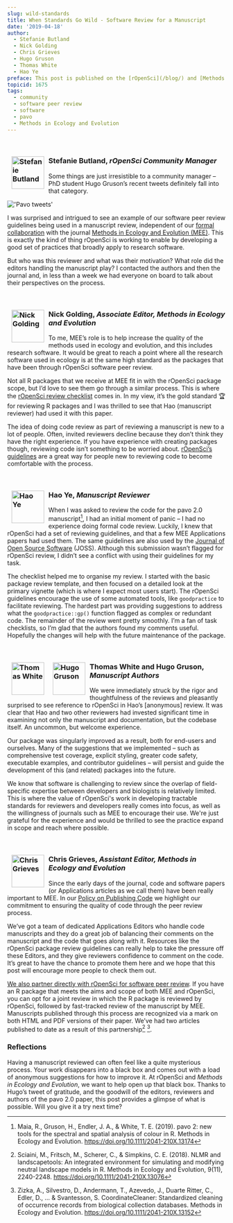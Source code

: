 ```yaml
---
slug: wild-standards
title: When Standards Go Wild - Software Review for a Manuscript
date: '2019-04-18'
author:
  - Stefanie Butland
  - Nick Golding
  - Chris Grieves
  - Hugo Gruson
  - Thomas White
  - Hao Ye
preface: This post is published on the [rOpenSci](/blog/) and [Methods in Ecology and Evolution](https://methodsblog.com/2019/04/18/ropensci-code-review-guidelines/) blogs
topicid: 1675
tags:
  - community
  - software peer review
  - software
  - pavo
  - Methods in Ecology and Evolution
---
```


&nbsp;

### <img src="/img/blog-images/2019-04-18-wild-standards/stefanie-butland.jpg" alt="Stefanie Butland" style="margin: 0px 10px; width: 75px;" align="left"> Stefanie Butland, _rOpenSci Community Manager_

Some things are just irresistible to a community manager – PhD student Hugo Gruson’s recent tweets definitely fall into that category.

!['Pavo tweets'](https://i.imgur.com/sRKKrJ0.png)

I was surprised and intrigued to see an example of our software peer review guidelines being used in a manuscript review, independent of our [formal collaboration](/blog/2017/11/29/review-collaboration-mee/) with the journal [Methods in Ecology and Evolution (MEE)](https://besjournals.onlinelibrary.wiley.com/journal/2041210x). This is exactly the kind of thing rOpenSci is working to enable by developing a good set of practices that broadly apply to research software.

But who was this reviewer and what was their motivation? What role did the editors handling the manuscript play? I contacted the authors and then the journal and, in less than a week we had everyone on board to talk about their perspectives on the process.  

&nbsp;

### <img src="/img/blog-images/2019-04-18-wild-standards/nick-golding.jpg" alt="Nick Golding" style="margin: 0px 10px; width: 75px;" align="left"> Nick Golding, _Associate Editor, Methods in Ecology and Evolution_

To me, MEE’s role is to help increase the quality of the methods used in ecology and evolution, and this includes research software. It would be great to reach a point where all the research software used in ecology is at the same high standard as the packages that have been through rOpenSci software peer review.

Not all R packages that we receive at MEE fit in with the rOpenSci package scope, but I’d love to see them go through a similar process. This is where the [rOpenSci review checklist](https://devguide.ropensci.org/reviewtemplate.html) comes in. In my view, it’s the gold standard 🏆 for reviewing R packages and I was thrilled to see that Hao (manuscript reviewer) had used it with this paper.

The idea of doing code review as part of reviewing a manuscript is new to a lot of people. Often, invited reviewers decline because they don’t think they have the right experience. If you have experience with creating packages though, reviewing code isn’t something to be worried about. [rOpenSci’s guidelines](https://devguide.ropensci.org/reviewerguide.html) are a great way for people new to reviewing code to become comfortable with the process.

&nbsp;

### <img src="/img/blog-images/2019-04-18-wild-standards/hao-ye.jpg" alt="Hao Ye" style="margin: 0px 10px; width: 75px;" align="left"> Hao Ye, _Manuscript Reviewer_

When I was asked to review the code for the pavo 2.0 manuscript[^1], I had an initial moment of panic – I had no experience doing formal code review. Luckily, I knew that rOpenSci had a set of reviewing guidelines, and that a few MEE Applications papers had used them. The same guidelines are also used by the [Journal of Open Source Software](https://joss.theoj.org/) (JOSS). Although this submission wasn’t flagged for rOpenSci review, I didn’t see a conflict with using their guidelines for my task.

The checklist helped me to organise my review. I started with the basic package review template, and then focused on a detailed look at the primary vignette (which is where I expect most users start). The rOpenSci guidelines encourage the use of some automated tools, like `goodpractice` to facilitate reviewing. The hardest part was providing suggestions to address  what the `goodpractice::gp()` function flagged as complex or redundant code. The remainder of the review went pretty smoothly. I’m a fan of task checklists, so I’m glad that the authors found my comments useful. Hopefully the changes will help with the future maintenance of the package.

&nbsp;

### <img src="/img/blog-images/2019-04-18-wild-standards/thomas-white.jpg" alt="Thomas White" style="margin: 0px 10px; width: 75px;" align="left"> <img src="/img/blog-images/2019-04-18-wild-standards/hugo-gruson.jpg" alt="Hugo Gruson" style="margin: 0px 10px; width: 75px;" align="left"> Thomas White and Hugo Gruson, _Manuscript Authors_

We were immediately struck by the rigor and thoughtfulness of the reviews and pleasantly surprised to see reference to rOpenSci in Hao’s [anonymous] review. It was clear that Hao and two other reviewers had invested significant time in examining not only the manuscript and documentation, but the codebase itself. An uncommon, but welcome experience.

Our package was singularly improved as a result, both for end-users and ourselves. Many of the suggestions that we implemented – such as comprehensive test coverage, explicit styling, greater code safety, executable examples, and contributor guidelines – will persist and guide the development of this (and related) packages into the future.

We know that software is challenging to review since the overlap of field-specific expertise between developers and biologists is relatively limited. This is where the value of rOpenSci's work in developing tractable standards for reviewers and developers really comes into focus, as well as the willingness of journals such as MEE to encourage their use. We're just grateful for the experience and would be thrilled to see the practice expand in scope and reach where possible.

&nbsp;

### <img src="/img/blog-images/2019-04-18-wild-standards/chris-grieves.jpg" alt="Chris Grieves" style="margin: 0px 10px; width: 75px;" align="left"> Chris Grieves, _Assistant Editor, Methods in Ecology and Evolution_

Since the early days of the journal, code and software papers (or Applications articles as we call them) have been really important to MEE. In our [Policy on Publishing Code](https://besjournals.onlinelibrary.wiley.com/hub/journal/2041210x/policyonpublishingcode.html?) we highlight our commitment to ensuring the quality of code through the peer review process.

We’ve got a team of dedicated Applications Editors who handle code manuscripts and they do a great job of balancing their comments on the manuscript and the code that goes along with it. Resources like the rOpenSci package review guidelines can really help to take the pressure off these Editors, and they give reviewers confidence to comment on the code. It’s great to have the chance to promote them here and we hope that this post will encourage more people to check them out.

[We also partner directly with rOpenSci for software peer review](https://methodsblog.com/2017/11/29/software-review/). If you have an R package that meets the aims and scope of both MEE and rOpenSci, you can opt for a joint review in which the R package is reviewed by rOpenSci, followed by fast-tracked review of the manuscript by MEE. Manuscripts published through this process are recognized via a mark on both HTML and PDF versions of their paper. We’ve had two articles published to date as a result of this partnership[^2] [^3].

### Reflections

Having a manuscript reviewed can often feel like a quite mysterious process. Your work disappears into a black box and comes out with a load of anonymous suggestions for how to improve it. At rOpenSci and _Methods in Ecology and Evolution_, we want to help open up that black box. Thanks to Hugo’s tweet of gratitude, and the goodwill of the editors, reviewers and authors of the pavo 2.0 paper, this post provides a glimpse of what is possible. Will you give it a try next time?



[^1]: Maia, R., Gruson, H., Endler, J. A., & White, T. E. (2019). pavo 2: new tools for the spectral and spatial analysis of colour in R. Methods in Ecology and Evolution. https://doi.org/10.1111/2041-210X.13174

[^2]: Sciaini, M., Fritsch, M., Scherer, C., & Simpkins, C. E. (2018). NLMR and landscapetools: An integrated environment for simulating and modifying neutral landscape models in R. Methods in Ecology and Evolution, 9(11), 2240-2248. https://doi.org/10.1111/2041-210X.13076

[^3]: Zizka, A., Silvestro, D., Andermann, T., Azevedo, J., Duarte Ritter, C., Edler, D., ... & Svantesson, S. CoordinateCleaner: Standardized cleaning of occurrence records from biological collection databases. Methods in Ecology and Evolution. https://doi.org/10.1111/2041-210X.13152

